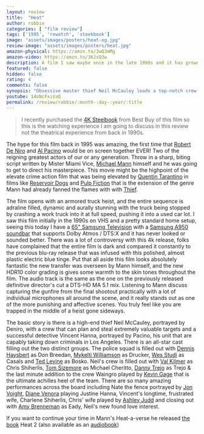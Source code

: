 ```yaml
---
layout: review
title:  "Heat"
author: robbie
categories: [ "film review"]
tags: ['1995', 'rewatch', 'steekbook']
image: "assets/images/posters/heat-og.jpg"
review-image: "assets/images/posters/heat.jpg"
amazon-physical: https://amzn.to/3wQ3mMg
amazon-video: https://amzn.to/3KJsQ3w
description: A film I saw maybe once in the late 1990s and it has grown in esteem and it's importance has grown.  This is one of the most affective action, thriller films of all time.
featured: false
hidden: false
rating: 4
comments: false
synopsis: "Obsessive master thief Neil McCauley leads a top-notch crew on various daring heists throughout Los Angeles while determined detective Vincent Hanna pursues him without rest. Each man recognizes and respects the ability and the dedication of the other even though they are aware their cat-and-mouse game may end in violence."  
youtube: 14oNcFxiVaQ
permalink: /review/robbie/:month-:day-:year/:title
---
```

> I recently purchased the <a href="https://www.bestbuy.com/site/heat-steelbook-4k-ultra-hd-blu-ray-blu-ray-1995/6469388.p?skuId=6469388">4K Steelbook</a> from Best Buy of this film so this is the watching experience I am going to discuss in this review not the theatrical experience from back in 1990s.

The hype for this film back in 1995 was amazing, the first time that <a href="https://www.imdb.com/name/nm0000134/">Robert De Niro</a> and <a href="https://www.imdb.com/name/nm0000199/">Al Pacino</a> would be on screen together EVER!  Two of the reigning greatest actors of our or any generation. Throw in a sharp, biting script written by Mister Miami Vice, <a href="https://www.imdb.com/name/nm0000520/">Michael Mann</a> himself and he was going to get to direct his masterpiece.  This movie might be the highpoint of the elevate crime action film that was being elevated by <a href="https://www.imdb.com/name/nm0000233/">Quentin Tarantino</a> in films like <a href="https://www.imdb.com/title/tt0105236/">Reservoir Dogs</a> and <a href="https://www.imdb.com/title/tt0110912/">Pulp Fiction</a> that is the extension of the genre Mann had already fanned the flames with with <a href="https://www.imdb.com/title/tt0083190/">Thief</a>. 

The film opens with an armored truck heist, and the entire sequence is adraline filled, dynamic and aurally stunning with the truck being stopped by crashing a work truck into it at full speed, pushing it into a used car lot. I saw this film initially in the 1990s on VHS and a pretty standard home setup, seeing this today I have a <a href="https://amzn.to/3eMhnV3">65" Samsung Television</a> with a <a href="https://amzn.to/3Ljd8wh">Samsung A950 soundbar</a> that supports Dolby Atmos / DTS:X and it has never looked or sounded better. There was a lot of controversy with this 4k release, folks have complained that the entire film is dark and compared it constantly to the previous blu-ray release that was infused with this polished, almost plastic electric blue tinge. Put that all aside this film looks absolutely fantastic the new transfer was overseen by Mann himself, and the new HDR10 color grading is gives some warmth to the skin tones throughout the film. The audio track is the same as the one on the previously released definitive director's cut a DTS-HD MA 5.1 mix. Listening to Mann discuss capturing the gunfire from the final shootout practically with a lot of individual microphones all around the scene, and it really stands out as one of the more punishing and affective scenes. You truly feel like you are trapped in the middle of a heist gone sideways.

The basic story is there is a high-end thief Neil McCauley, portrayed by Deniro, with a crew that can plan and steal extremely valuable targets and a successful detective Vincent Hanna, portrayed by Pacino, his unit that are capably taking down criminals in Los Angeles. There is an all-star cast filling out the two distinct groups.  The police squad is filled out with <a href="https://www.imdb.com/name/nm0371660/">Dennis Haysbert</a> as Don Breedan, <a href="https://www.imdb.com/name/nm0932112/">Mykelti Williamson</a> as Drucker, <a href="https://www.imdb.com/name/nm0836071/">Wes Studi</a> as Casals and <a href="https://www.imdb.com/name/nm0505971/">Ted Levine</a> as Bosko. Neil's crew is filled out with <a href="https://www.imdb.com/name/nm0000174/">Val Kilmer</a> as Chris Shiherlis, <a href="https://www.imdb.com/name/nm0001744/">Tom Sizemore</a> as Michael Cheritto, <a href="https://www.imdb.com/name/nm0001803/">Danny Trejo</a> as Trejo & the last minute addition to the crew Waingro played by <a href="https://www.imdb.com/name/nm0300824/">Kevin Gage</a> that is the ultimate achilles heel of the team.  There are so many amazing performances across the board including Nate the fence portrayed by <a href="https://www.imdb.com/name/nm0000685/">Jon Voight</a>, <a href="https://www.imdb.com/name/nm0893204/">Diane Venora</a> playing Justine Hanna, Vincent's longtime, frustrated wife, Charlene Shiherlis, Chris' wife played by <a href="https://www.imdb.com/name/nm0000171/">Ashley Judd</a> and closing out with <a href="https://www.imdb.com/name/nm0000312/">Amy Brenneman</a> as Eady, Neil's new found love interest.

If you want to continue your time in Mann's Heat-a-verse he released <a href="https://amzn.to/3Lhql92" alt="Heat 2 Book link on Amazon">the book</a> Heat 2 (also available as an <a href="https://amzn.to/3xqESJR" alt="Heat 2 audiobook link on Amazon">audiobook</a>) 
